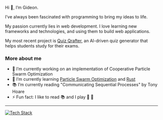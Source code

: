 Hi 👋, I’m Gideon.

I’ve always been fascinated with programming to bring my ideas to life.

My passion currently lies in web development. I love learning new frameworks and technologies, and using them to build web applications.

My most recent project is [Quiz Qrafter](quizqrafter.onrender.com), an AI-driven quiz generator that helps students study for their exams.

### More about me
- 🔭 I’m currently working on an implementation of Cooperative Particle Swarm Optimization
- 🌱 I’m currently learning [Particle Swarm Optimization](https://en.wikipedia.org/wiki/Particle_swarm_optimization) and [Rust](https://www.rust-lang.org/)
- 📚 I’m currently reading "Communicating Sequential Processes" by Tony Hoare
- ⚡ Fun fact: I like to read 📚 and I play 🎺 🎹

---

[![Tech Stack](https://skillicons.dev/icons?i=html,css,js,py,ts,java,ruby,dart,rust,nodejs,express,nestjs,rails,fastapi,spring,graphql,react,angular,astro,postgres,redis,prisma,sklearn,flutter,firebase,gcp)](https://skillicons.dev)


<!--
**gideonoludeyi/gideonoludeyi** is a ✨ _special_ ✨ repository because its `README.md` (this file) appears on your GitHub profile.

Here are some ideas to get you started:

- 🔭 I’m currently working on ...
- 🌱 I’m currently learning ...
- 👯 I’m looking to collaborate on ...
- 🤔 I’m looking for help with ...
- 💬 Ask me about ...
- 📫 How to reach me: ...
- 😄 Pronouns: ...
- ⚡ Fun fact: ...
-->
